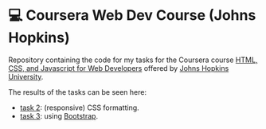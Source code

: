 # 💻 Coursera Web Dev Course (Johns Hopkins)
Repository containing the code for my tasks for the Coursera course <a href="https://www.coursera.org/learn/html-css-javascript-for-web-developers" target="_blank">HTML, CSS, and Javascript for Web Developers</a> offered by <a href="https://www.jhu.edu/" target="_blank">Johns Hopkins University</a>.

The results of the tasks can be seen here:
- <a href="https://alba-nr.github.io/Coursera_JH_WebDev_Course/module2_task/" target="_blank">task 2</a>: (responsive) CSS formatting.
- <a href="https://alba-nr.github.io/Coursera_JH_WebDev_Course/module3_task/" target="_blank">task 3</a>: using <a href="https://getbootstrap.com/" target="_blank">Bootstrap</a>.
